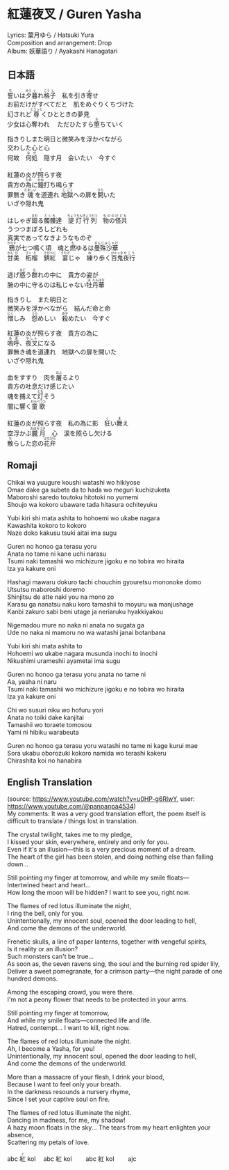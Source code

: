 # 紅蓮夜叉 / Guren Yasha

Lyrics: 葉月ゆら / Hatsuki Yura  
Composition and arrangement: Drop  
Album: 妖華語り / Ayakashi Hanagatari

## 日本語

<ruby>誓<rt>ち</rt></ruby>いは<ruby>夕<rt>ゆう</rt>暮<rt>ぐ</rt></ruby>れ<ruby>格<rt>こう</rt>子<rt>し</rt></ruby>　私を引き<ruby>寄<rt>よ</rt></ruby>せ  
お前だけがすべてだと　肌をめぐりくちづけた  
幻されど<ruby>尊<rt>とうっと</rt></ruby>くひとときの夢見  
少女は心奪われ 　ただひたすら<ruby>堕<rt>お</rt></ruby>ちていく  

指きりしまた明日と微笑みを浮かべながら  
交わした心と心  
何故　<ruby>何<rt>な</rt>処<rt>ぜ</rt></ruby>　隠す月　会いたい　今すぐ  

紅蓮の炎が<ruby>照<rt>て</rt></ruby>らす夜  
貴方の<ruby>為<rt>ため</rt></ruby>に<ruby>鐘<rt>かね</rt></ruby>打ち鳴らす  
罪無き<ruby>魂<rt>たましい</rt></ruby>を道連れ <ruby>地<rt>じ</rt>獄<rt>ごく</rt></ruby>への扉を<ruby>開<rt>ひら</rt></ruby>いた  
いざや隠れ鬼  

はしゃぎ<ruby>廻<rt>まわ</rt></ruby>る<ruby>髑髏<rt>どくろ</rt></ruby>達　<ruby>提灯行列<rt>ちょうちんぎょうれつ</rt></ruby>　<ruby>物の怪共<rt>もののけども</rt></ruby>  
うつつまぼろしどれも  
真実であってなきようなものぞ  
<ruby>鴉<rt>からす</rt></ruby>が七つ鳴く頃　魂と<ruby>燃<rt>も</rt></ruby>ゆるは<ruby>曼殊沙華<rt>まんじゅしゃげ</rt></ruby>  
<ruby>甘<rt>かん</rt>美<rt>び</rt></ruby>　<ruby>柘<rt>ざく</rt>榴<rt>ろ</rt></ruby>　<ruby>錆<rt>さび</rt>紅<rt>べに</rt></ruby>　<ruby>宴<rt>うたげ</rt></ruby>じゃ　<ruby>練<rt>ね</rt>り歩く</ruby><ruby>百鬼<rt>ひゃっき</rt>夜行<rt>やこう</rt></ruby>  

逃げ<ruby>惑<rt>まど</rt></ruby>う<ruby>群<rt>む</rt></ruby>れの中に　貴方の姿が  
腕の中に守るのは私じゃない<ruby>牡<rt>ぼ</rt>丹<rt>たん</rt>華<rt>はな</rt></ruby>  

指きりし　また明日と  
微笑みを浮かべながら　結んだ命と命  
<ruby>憎<rt>にく</rt></ruby>しみ　<ruby>怨<rt>うら</rt></ruby>めしい　<ruby>殺<rt>あや</rt></ruby>めたい　今すぐ  

紅蓮の炎が照らす夜　貴方の為に  
<ruby>嗚呼<rt>ああ</rt></ruby>、<ruby>夜叉<rt>やしゃ</rt></ruby>になる  
罪無き魂を道連れ　地獄への扉を開いた  
いざや隠れ鬼  

血をすすり　肉を<ruby>屠<rt>ほふ</rt></ruby>るより  
貴方の吐息だけ感じたい  
魂を捕えて<ruby>灯<rt>とも</rt></ruby>そう  
闇に響く<ruby>童歌<rt>わらべうた</rt></ruby>  

紅蓮の炎が照らす夜　私の為に影　<ruby>狂<rt>く</rt></ruby>い<ruby>舞<rt>ま</rt></ruby>え  
空浮かぶ<ruby>朧<rt>おぼろ</rt>月<rt>づき</rt></ruby>　心　涙を照らし欠ける  
<ruby>散<rt>ち</rt></ruby>らした恋の<ruby>花弁<rt>はなびら</rt></ruby>  

## Romaji

Chikai wa yuugure koushi watashi wo hikiyose  
Omae dake ga subete da to hada wo meguri kuchizuketa  
Maboroshi saredo toutoku hitotoki no yumemi  
Shoujo wa kokoro ubaware tada hitasura ochiteyuku  

Yubi kiri shi mata ashita to hohoemi wo ukabe nagara  
Kawashita kokoro to kokoro  
Naze doko kakusu tsuki aitai ima sugu  

Guren no honoo ga terasu yoru  
Anata no tame ni kane uchi narasu  
Tsumi naki tamashii wo michizure jigoku e no tobira wo hiraita  
Iza ya kakure oni  

Hashagi mawaru dokuro tachi chouchin gyouretsu mononoke domo  
Utsutsu maboroshi doremo  
Shinjitsu de atte naki you na mono zo  
Karasu ga nanatsu naku koro tamashii to moyuru wa manjushage  
Kanbi zakuro sabi beni utage ja neriaruku hyakkiyakou  

Nigemadou mure no naka ni anata no sugata ga  
Ude no naka ni mamoru no wa watashi janai botanbana  

Yubi kiri shi mata ashita to  
Hohoemi wo ukabe nagara musunda inochi to inochi  
Nikushimi urameshii ayametai ima sugu  

Guren no honoo ga terasu yoru anata no tame ni  
Aa, yasha ni naru  
Tsumi naki tamashii wo michizure jigoku e no tobira wo hiraita  
Iza ya kakure oni  

Chi wo susuri niku wo hofuru yori  
Anata no toiki dake kanjitai  
Tamashii wo toraete tomosou  
Yami ni hibiku warabeuta  

Guren no honoo ga terasu yoru watashi no tame ni kage kurui mae  
Sora ukabu oborozuki kokoro namida wo terashi kakeru  
Chirashita koi no hanabira  

## English Translation
(source: https://www.youtube.com/watch?v=u0HP-g6RlwY, user: https://www.youtube.com/@panpanpa4534)  
My comments: It was a very good translation effort, the poem itself is difficult to translate / things lost in translation.

The crystal twilight, takes me to my pledge,  
I kissed your skin, everywhere, entirely and only for you.  
Even if it's an illusion—this is a very precious moment of a dream.  
The heart of the girl has been stolen, and doing nothing else than falling down...  

Still pointing my finger at tomorrow, and while my smile floats—  
Intertwined heart and heart...  
How long the moon will be hidden? I want to see you, right now.  

The flames of red lotus illuminate the night,  
I ring the bell, only for you.  
Unintentionally, my innocent soul, opened the door leading to hell,  
And come the demons of the underworld.  

Frenetic skulls, a line of paper lanterns, together with vengeful spirits,  
Is it reality or an illusion?  
Such monsters can't be true...  
As soon as, the seven ravens sing, the soul and the burning red spider lily,  
Deliver a sweet pomegranate, for a crimson party—the night parade of one hundred demons.  

Among the escaping crowd, you were there.  
I'm not a peony flower that needs to be protected in your arms.  

Still pointing my finger at tomorrow,  
And while my smile floats—connected life and life.  
Hatred, contempt... I want to kill, right now.  

The flames of red lotus illuminate the night.  
Ah, I become a Yasha, for you!  
Unintentionally, my innocent soul, opened the door leading to hell,  
And come the demons of the underworld.  

More than a massacre of your flesh, I drink your blood,  
Because I want to feel only your breath.  
In the darkness resounds a nursery rhyme,  
Since I set your captive soul on fire.  

The flames of red lotus illuminate the night.  
Dancing in madness, for me, my shadow!   
A hazy moon floats in the sky... The tears from my heart enlighten your absence,  
Scattering my petals of love.  

abc <ruby>紅<rt>ぐ</rt></ruby> kol　
abc <ruby>紅<rt></rt></ruby> kol　　
abc <ruby>紅<rt></rt></ruby> kol　　
ajc
